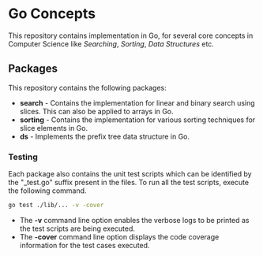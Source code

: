 # Go Concepts

This repository contains implementation in Go, for several core concepts in Computer Science like *Searching*, *Sorting*, *Data Structures* etc.

## Packages

This repository contains the following packages:
- **search** - Contains the implementation for linear and binary search using slices. This can also be applied to arrays in Go.
- **sorting** - Contains the implementation for various sorting techniques for slice elements in Go.
- **ds** - Implements the prefix tree data structure in Go.

### Testing

Each package also contains the unit test scripts which can be identified by the "_test.go" suffix present in the files. To run all the test scripts, execute the following command.

```bash
go test ./lib/... -v -cover
```

- The **-v** command line option enables the verbose logs to be printed as the test scripts are being executed.
- The **-cover** command line option displays the code coverage information for the test cases executed.
